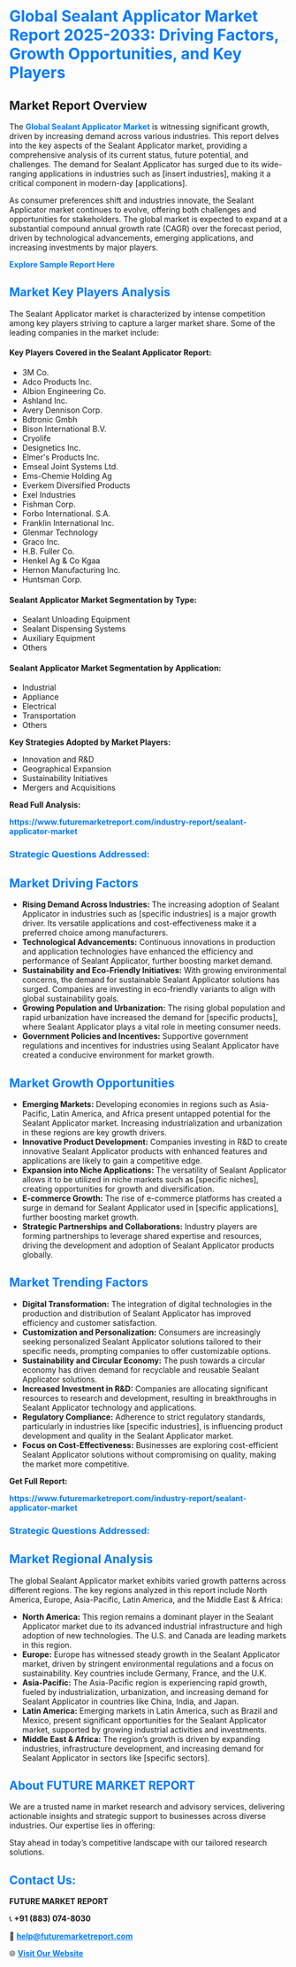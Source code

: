 <h1 style="color: #007BFF;">Global Sealant Applicator Market Report 2025-2033: Driving Factors, Growth Opportunities, and Key Players</h1>

<section id="overview">
<h2>Market Report Overview</h2>
<p>The <a href="https://www.futuremarketreport.com/industry-report/sealant-applicator-market" style="color: #007BFF; text-decoration: none;"><strong>Global Sealant Applicator Market</strong></a> is witnessing significant growth, driven by increasing demand across various industries. This report delves into the key aspects of the Sealant Applicator market, providing a comprehensive analysis of its current status, future potential, and challenges. The demand for Sealant Applicator has surged due to its wide-ranging applications in industries such as [insert industries], making it a critical component in modern-day [applications].</p>
<p>As consumer preferences shift and industries innovate, the Sealant Applicator market continues to evolve, offering both challenges and opportunities for stakeholders. The global market is expected to expand at a substantial compound annual growth rate (CAGR) over the forecast period, driven by technological advancements, emerging applications, and increasing investments by major players.</p>
</section>

<section id="overview">
<p><a href="https://www.futuremarketreport.com/request-sample/reportId=54182" style="color: #007BFF; text-decoration: none;"><strong>Explore Sample Report Here</strong></a></p>
</section>

<section id="key-players">
<h2 style="color: #007BFF;">Market Key Players Analysis</h2>
<p>The Sealant Applicator market is characterized by intense competition among key players striving to capture a larger market share. Some of the leading companies in the market include:</p>
<h4>Key Players Covered in the Sealant Applicator Report:</h4>
<ul><li>3M Co.</li><li>Adco Products Inc.</li><li>Albion Engineering Co.</li><li>Ashland Inc.</li><li>Avery Dennison Corp.</li><li>Bdtronic Gmbh</li><li>Bison International B.V.</li><li>Cryolife</li><li>Designetics Inc.</li><li>Elmer&#039;s Products Inc.</li><li>Emseal Joint Systems Ltd.</li><li>Ems-Chemie Holding Ag</li><li>Everkem Diversified Products</li><li>Exel Industries</li><li>Fishman Corp.</li><li>Forbo International. S.A.</li><li>Franklin International Inc.</li><li>Glenmar Technology</li><li>Graco Inc.</li><li>H.B. Fuller Co.</li><li>Henkel Ag &amp; Co Kgaa</li><li>Hernon Manufacturing Inc.</li><li>Huntsman Corp.</li></ul>
<h4>Sealant Applicator Market Segmentation by Type:</h4>
<ul><li>Sealant Unloading Equipment</li><li>Sealant Dispensing Systems</li><li>Auxiliary Equipment</li><li>Others</li></ul>

<h4>Sealant Applicator Market Segmentation by Application:</h4>
<ul><li>Industrial</li><li>Appliance</li><li>Electrical</li><li>Transportation</li><li>Others</li></ul>
<p><strong>Key Strategies Adopted by Market Players:</strong></p>
<ul>
<li>Innovation and R&D</li>
<li>Geographical Expansion</li>
<li>Sustainability Initiatives</li>
<li>Mergers and Acquisitions</li>
</ul>
</section>

<section>
<p><strong>Read Full Analysis: </strong></p><a href="https://www.futuremarketreport.com/industry-report/sealant-applicator-market" style="color: #007BFF; text-decoration: none;"><strong>https://www.futuremarketreport.com/industry-report/sealant-applicator-market</strong></a>
<h3 style="color: #007BFF;">Strategic Questions Addressed:</h3>
</section>

<section id="driving-factors">
<h2 style="color: #007BFF;">Market Driving Factors</h2>
<ul>
<li><strong>Rising Demand Across Industries:</strong> The increasing adoption of Sealant Applicator in industries such as [specific industries] is a major growth driver. Its versatile applications and cost-effectiveness make it a preferred choice among manufacturers.</li>
<li><strong>Technological Advancements:</strong> Continuous innovations in production and application technologies have enhanced the efficiency and performance of Sealant Applicator, further boosting market demand.</li>
<li><strong>Sustainability and Eco-Friendly Initiatives:</strong> With growing environmental concerns, the demand for sustainable Sealant Applicator solutions has surged. Companies are investing in eco-friendly variants to align with global sustainability goals.</li>
<li><strong>Growing Population and Urbanization:</strong> The rising global population and rapid urbanization have increased the demand for [specific products], where Sealant Applicator plays a vital role in meeting consumer needs.</li>
<li><strong>Government Policies and Incentives:</strong> Supportive government regulations and incentives for industries using Sealant Applicator have created a conducive environment for market growth.</li>
</ul>
</section>

<section id="growth-opportunities">
<h2 style="color: #007BFF;">Market Growth Opportunities</h2>
<ul>
<li><strong>Emerging Markets:</strong> Developing economies in regions such as Asia-Pacific, Latin America, and Africa present untapped potential for the Sealant Applicator market. Increasing industrialization and urbanization in these regions are key growth drivers.</li>
<li><strong>Innovative Product Development:</strong> Companies investing in R&D to create innovative Sealant Applicator products with enhanced features and applications are likely to gain a competitive edge.</li>
<li><strong>Expansion into Niche Applications:</strong> The versatility of Sealant Applicator allows it to be utilized in niche markets such as [specific niches], creating opportunities for growth and diversification.</li>
<li><strong>E-commerce Growth:</strong> The rise of e-commerce platforms has created a surge in demand for Sealant Applicator used in [specific applications], further boosting market growth.</li>
<li><strong>Strategic Partnerships and Collaborations:</strong> Industry players are forming partnerships to leverage shared expertise and resources, driving the development and adoption of Sealant Applicator products globally.</li>
</ul>
</section>

<section id="trending-factors">
<h2 style="color: #007BFF;">Market Trending Factors</h2>
<ul>
<li><strong>Digital Transformation:</strong> The integration of digital technologies in the production and distribution of Sealant Applicator has improved efficiency and customer satisfaction.</li>
<li><strong>Customization and Personalization:</strong> Consumers are increasingly seeking personalized Sealant Applicator solutions tailored to their specific needs, prompting companies to offer customizable options.</li>
<li><strong>Sustainability and Circular Economy:</strong> The push towards a circular economy has driven demand for recyclable and reusable Sealant Applicator solutions.</li>
<li><strong>Increased Investment in R&D:</strong> Companies are allocating significant resources to research and development, resulting in breakthroughs in Sealant Applicator technology and applications.</li>
<li><strong>Regulatory Compliance:</strong> Adherence to strict regulatory standards, particularly in industries like [specific industries], is influencing product development and quality in the Sealant Applicator market.</li>
<li><strong>Focus on Cost-Effectiveness:</strong> Businesses are exploring cost-efficient Sealant Applicator solutions without compromising on quality, making the market more competitive.</li>
</ul>
</section>

<section>
<p><strong>Get Full Report: </strong></p><a href="https://www.futuremarketreport.com/industry-report/sealant-applicator-market" style="color: #007BFF; text-decoration: none;"><strong>https://www.futuremarketreport.com/industry-report/sealant-applicator-market</strong></a>
<h3 style="color: #007BFF;">Strategic Questions Addressed:</h3>
</section>


<section id="regional-analysis">
<h2 style="color: #007BFF;">Market Regional Analysis</h2>
<p>The global Sealant Applicator market exhibits varied growth patterns across different regions. The key regions analyzed in this report include North America, Europe, Asia-Pacific, Latin America, and the Middle East & Africa:</p>
<ul>
<li><strong>North America:</strong> This region remains a dominant player in the Sealant Applicator market due to its advanced industrial infrastructure and high adoption of new technologies. The U.S. and Canada are leading markets in this region.</li>
<li><strong>Europe:</strong> Europe has witnessed steady growth in the Sealant Applicator market, driven by stringent environmental regulations and a focus on sustainability. Key countries include Germany, France, and the U.K.</li>
<li><strong>Asia-Pacific:</strong> The Asia-Pacific region is experiencing rapid growth, fueled by industrialization, urbanization, and increasing demand for Sealant Applicator in countries like China, India, and Japan.</li>
<li><strong>Latin America:</strong> Emerging markets in Latin America, such as Brazil and Mexico, present significant opportunities for the Sealant Applicator market, supported by growing industrial activities and investments.</li>
<li><strong>Middle East & Africa:</strong> The region’s growth is driven by expanding industries, infrastructure development, and increasing demand for Sealant Applicator in sectors like [specific sectors].</li>
</ul>
</section>

<footer>
<h2 style="color: #007BFF;">About FUTURE MARKET REPORT</h2>
<p>We are a trusted name in market research and advisory services, delivering actionable insights and strategic support to businesses across diverse industries. Our expertise lies in offering:</p>

<p>Stay ahead in today’s competitive landscape with our tailored research solutions.</p>

<h2 style="color: #007BFF;">Contact Us:</h2>
<p><strong>FUTURE MARKET REPORT</strong></p>
<p>📞 <strong>+91 (883) 074-8030</strong></p>
<p>📧 <strong><a href="mailto:help@futuremarketreport.com" style="color: #007BFF;">help@futuremarketreport.com</a></strong></p>
<p>🌐 <strong><a href="https://www.futuremarketreport.com/" style="color: #007BFF;">Visit Our Website</a></strong></p>
</footer>